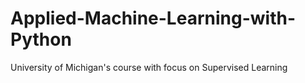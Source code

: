 # Applied-Machine-Learning-with-Python
 University of Michigan's course with focus on Supervised Learning
